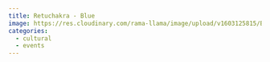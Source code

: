 ```yaml
---
title: Retuchakra - Blue
image: https://res.cloudinary.com/rama-llama/image/upload/v1603125815/Blue_dance2_hhtkrm_svipoa.jpg
categories:
  - cultural
  - events
---
```

